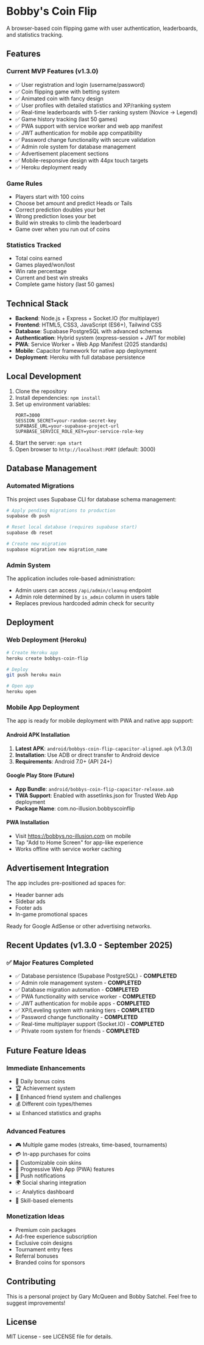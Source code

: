 # Bobby's Coin Flip

A browser-based coin flipping game with user authentication, leaderboards, and statistics tracking.

## Features

### Current MVP Features (v1.3.0)
- ✅ User registration and login (username/password)
- ✅ Coin flipping game with betting system
- ✅ Animated coin with fancy design
- ✅ User profiles with detailed statistics and XP/ranking system
- ✅ Real-time leaderboards with 5-tier ranking system (Novice → Legend)
- ✅ Game history tracking (last 50 games)
- ✅ PWA support with service worker and web app manifest
- ✅ JWT authentication for mobile app compatibility
- ✅ Password change functionality with secure validation
- ✅ Admin role system for database management
- ✅ Advertisement placement sections
- ✅ Mobile-responsive design with 44px touch targets
- ✅ Heroku deployment ready

### Game Rules
- Players start with 100 coins
- Choose bet amount and predict Heads or Tails
- Correct prediction doubles your bet
- Wrong prediction loses your bet
- Build win streaks to climb the leaderboard
- Game over when you run out of coins

### Statistics Tracked
- Total coins earned
- Games played/won/lost
- Win rate percentage
- Current and best win streaks
- Complete game history (last 50 games)

## Technical Stack
- **Backend**: Node.js + Express + Socket.IO (for multiplayer)
- **Frontend**: HTML5, CSS3, JavaScript (ES6+), Tailwind CSS
- **Database**: Supabase PostgreSQL with advanced schemas
- **Authentication**: Hybrid system (express-session + JWT for mobile)
- **PWA**: Service Worker + Web App Manifest (2025 standards)
- **Mobile**: Capacitor framework for native app deployment
- **Deployment**: Heroku with full database persistence

## Local Development

1. Clone the repository
2. Install dependencies: `npm install`
3. Set up environment variables:
   ```env
   PORT=3000
   SESSION_SECRET=your-random-secret-key
   SUPABASE_URL=your-supabase-project-url
   SUPABASE_SERVICE_ROLE_KEY=your-service-role-key
   ```
4. Start the server: `npm start`
5. Open browser to `http://localhost:PORT` (default: 3000)

## Database Management

### Automated Migrations
This project uses Supabase CLI for database schema management:

```bash
# Apply pending migrations to production
supabase db push

# Reset local database (requires supabase start)
supabase db reset

# Create new migration
supabase migration new migration_name
```

### Admin System
The application includes role-based administration:
- Admin users can access `/api/admin/cleanup` endpoint
- Admin role determined by `is_admin` column in users table
- Replaces previous hardcoded admin check for security

## Deployment

### Web Deployment (Heroku)
```bash
# Create Heroku app
heroku create bobbys-coin-flip

# Deploy
git push heroku main

# Open app
heroku open
```

### Mobile App Deployment
The app is ready for mobile deployment with PWA and native app support:

#### Android APK Installation
1. **Latest APK**: `android/bobbys-coin-flip-capacitor-aligned.apk` (v1.3.0)
2. **Installation**: Use ADB or direct transfer to Android device
3. **Requirements**: Android 7.0+ (API 24+)

#### Google Play Store (Future)
- **App Bundle**: `android/bobbys-coin-flip-capacitor-release.aab`
- **TWA Support**: Enabled with assetlinks.json for Trusted Web App deployment
- **Package Name**: com.no-illusion.bobbyscoinflip

#### PWA Installation
- Visit https://bobbys.no-illusion.com on mobile
- Tap "Add to Home Screen" for app-like experience
- Works offline with service worker caching

## Advertisement Integration

The app includes pre-positioned ad spaces for:
- Header banner ads
- Sidebar ads
- Footer ads
- In-game promotional spaces

Ready for Google AdSense or other advertising networks.

## Recent Updates (v1.3.0 - September 2025)

### ✅ Major Features Completed
- ✅ Database persistence (Supabase PostgreSQL) - **COMPLETED**
- ✅ Admin role management system - **COMPLETED**
- ✅ Database migration automation - **COMPLETED**
- ✅ PWA functionality with service worker - **COMPLETED**
- ✅ JWT authentication for mobile apps - **COMPLETED**
- ✅ XP/Leveling system with ranking tiers - **COMPLETED**
- ✅ Password change functionality - **COMPLETED**
- ✅ Real-time multiplayer support (Socket.IO) - **COMPLETED**
- ✅ Private room system for friends - **COMPLETED**

## Future Feature Ideas

### Immediate Enhancements
- 🎁 Daily bonus coins
- 🏆 Achievement system
- 👥 Enhanced friend system and challenges
- 💰 Different coin types/themes
- 📊 Enhanced statistics and graphs

### Advanced Features
- 🎮 Multiple game modes (streaks, time-based, tournaments)
- 💳 In-app purchases for coins
- 🎨 Customizable coin skins
- 📱 Progressive Web App (PWA) features
- 🔔 Push notifications
- 🌍 Social sharing integration
- 📈 Analytics dashboard
- 🎯 Skill-based elements

### Monetization Ideas
- Premium coin packages
- Ad-free experience subscription
- Exclusive coin designs
- Tournament entry fees
- Referral bonuses
- Branded coins for sponsors

## Contributing

This is a personal project by Gary McQueen and Bobby Satchel. Feel free to suggest improvements!

## License

MIT License - see LICENSE file for details.
